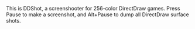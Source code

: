 This is DDShot, a screenshooter for 256-color DirectDraw games. Press Pause to make a screenshot, and Alt+Pause to dump all DirectDraw surface shots.